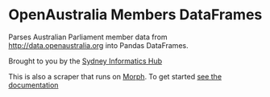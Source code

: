 
# OpenAustralia Members DataFrames

Parses Australian Parliament member data from http://data.openaustralia.org into Pandas DataFrames.

Brought to you by the [Sydney Informatics Hub](http://informatics.sydney.edu.au)

This is also a scraper that runs on [Morph](https://morph.io). To get started [see the documentation](https://morph.io/documentation)
